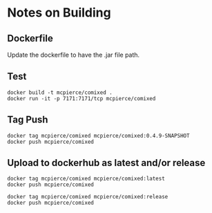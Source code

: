 # Notes on Building

## Dockerfile

Update the dockerfile to have the .jar file path.

## Test
```
docker build -t mcpierce/comixed .
docker run -it -p 7171:7171/tcp mcpierce/comixed
```
## Tag Push
```
docker tag mcpierce/comixed mcpierce/comixed:0.4.9-SNAPSHOT
docker push mcpierce/comixed
```

## Upload to dockerhub as latest and/or release
```
docker tag mcpierce/comixed mcpierce/comixed:latest
docker push mcpierce/comixed

docker tag mcpierce/comixed mcpierce/comixed:release
docker push mcpierce/comixed
```
